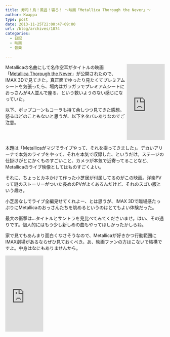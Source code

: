 ```yaml
---
title: 寿司！鳥！風呂！寝ろ！ 〜映画「Metallica Thorough the Never」〜
author: Kwappa
type: post
date: 2013-11-25T22:00:47+09:00
url: /blog/archives/1874
categories:
  - 日記
  - 映画
  - 音楽

---
```

<iframe src="http://rcm-fe.amazon-adsystem.com/e/cm?t=bottomline02-22&#038;o=9&#038;p=8&#038;l=as1&#038;asins=B00E89VXQY&#038;nou=1&#038;ref=qf_sp_asin_til&#038;fc1=FFFFFF&#038;IS2=1&#038;lt1=_blank&#038;m=amazon&#038;lc1=336699&#038;bc1=000000&#038;bg1=000000&#038;f=ifr" style="width:120px;height:240px;float:right;" scrolling="no" marginwidth="0" marginheight="0" frameborder="0"></iframe>
  
Metallicaの名曲にして名作空耳がタイトルの映画「<a href="http://metallica-never.jp/" target="_blank" rel="noopener noreferrer">Metallica Thorough the Never</a>」が公開されたので、IMAX 3Dで見てきた。真正面でゆったり見たくてプレミアムシートを気張ったら、場内はガラガラでプレミアムシートにおっさんが4人並んで座る、という救いようのない感じになっていた。
  
以下、ポップコーンもコーラも持て余しつつ見てきた感想。怒るほどのこともないと思うが、以下ネタバレありなのでご注意。
  
<br style="clear:both;" />
  
本題は「Metallicaがマジでライブやって、それを撮ってきました」。デカいアリーナで本気のライブをやって、それを本気で収録した、というだけ。ステージの仕掛けがとにかくものすごいこと、カメラが本気で近寄ってることなど、Metallicaのライブ映像としてはものすごくよい。
  
それに、ちょっとカネかけて作った小芝居が付属してるのがこの映画。洋楽PVって謎のストーリーがついた長めのPVがよくあるんだけど、それのスゴい版という趣き。
  
小芝居なしでライブ全編見せてくれよー、とは思うが、IMAX 3Dで臨場感たっぷりにMetallicaのおっさんたちを眺めるというのはとてもよい体験だった。
  
最大の衝撃は…タイトルとサントラを見比べてみてくださいませ。はい、その通りです。個人的にはもう少し新しめの曲もやってほしかったかしらね。
  
家で見てもあんまり面白くなさそうなので、Metallicaが好きかつ行動範囲にIMAX劇場があるならぜひ見ておくべき。あ、映画ファンの方はこないで結構ですよ。中身はなにもありませんから。
  
<iframe src="http://rcm-fe.amazon-adsystem.com/e/cm?t=bottomline02-22&#038;o=9&#038;p=8&#038;l=as1&#038;asins=B00E89VXQY&#038;nou=1&#038;ref=qf_sp_asin_til&#038;fc1=FFFFFF&#038;IS2=1&#038;lt1=_blank&#038;m=amazon&#038;lc1=336699&#038;bc1=000000&#038;bg1=000000&#038;f=ifr" style="width:120px;height:240px;float:left;" scrolling="no" marginwidth="0" marginheight="0" frameborder="0"></iframe>
  
<br style="clear:both;" />
